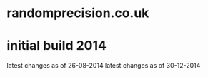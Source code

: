 randomprecision.co.uk
=====================

initial build 2014
=======

latest changes as of 26-08-2014
latest changes as of 30-12-2014
